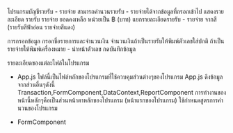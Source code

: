 โปรแกรมบัญชีรายรับ - รายจ่าย
สามารถคำนวนรายรับ - รายจ่ายได้จากข้อมูลที่กรอกเข้าไป
แสดงรายละเอียด รายรับ รายจ่าย ยอดคงเหลือ หน่วยเป็น ฿ (บาท)
แยกรายละเอียดรายรับ - รายจ่าย จากสี (รายรับสีฟ้าอ่อน รายจ่ายสีแดง)

การกรอกข้อมูล
กรอกชื่อรายการและจำนวนเงิน
จำนวนเงินถ้าเป็นรายรับให้พิมพ์ตัวเลขใส่ปกติ ถ้าเป็นรายจ่ายให้พิมพ์เครื่องหมาย - นำหน้าตัวเลข
กดบันทึกข้อมูล

รายละเอียดของแต่ละไฟล์ในโปรแกรม
- App.js
ไฟล์นี้เป็นไฟล์หลักของโปรแกรมที่ใช้ควบคุมส่วนต่างๆของโปรแกรม
App.js ดึงข้อมูลจากส่วนอื่นๆดังนี้
Transaction,FormComponent,DataContext,ReportComponent
การทำงานของหน้านี้หลักๆคือเป็นส่วนหน้าตาหลักของโปรแกรม (หน้าแรกของโปรแกรม)
ใช้กำหนดสูตรการคำนวนของโปรแกรม

- FormComponent

